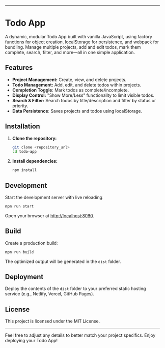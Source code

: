 
---

# Todo App

A dynamic, modular Todo App built with vanilla JavaScript, using factory functions for object creation, localStorage for persistence, and webpack for bundling. Manage multiple projects, add and edit todos, mark them complete, search, filter, and more—all in one simple application.

## Features

- **Project Management:** Create, view, and delete projects.
- **Todo Management:** Add, edit, and delete todos within projects.
- **Completion Toggle:** Mark todos as complete/incomplete.
- **Display Control:** "Show More/Less" functionality to limit visible todos.
- **Search & Filter:** Search todos by title/description and filter by status or priority.
- **Data Persistence:** Saves projects and todos using localStorage.

## Installation

1. **Clone the repository:**
   ```bash
   git clone <repository_url>
   cd todo-app
   ```
2. **Install dependencies:**
   ```bash
   npm install
   ```

## Development

Start the development server with live reloading:
```bash
npm run start
```
Open your browser at [http://localhost:8080](http://localhost:8080).

## Build

Create a production build:
```bash
npm run build
```
The optimized output will be generated in the `dist` folder.

## Deployment

Deploy the contents of the `dist` folder to your preferred static hosting service (e.g., Netlify, Vercel, GitHub Pages).

## License

This project is licensed under the MIT License.

---

Feel free to adjust any details to better match your project specifics. Enjoy deploying your Todo App!
